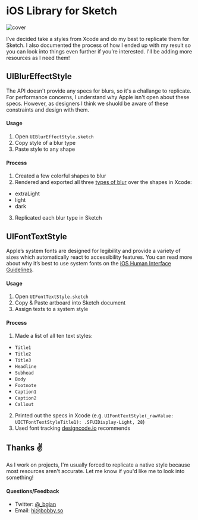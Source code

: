 # iOS Library for Sketch

![cover](https://cloud.githubusercontent.com/assets/3231370/20458209/7da01402-ae6c-11e6-917d-2cf54fa41992.png)

I’ve decided take a styles from Xcode and do my best to replicate them for Sketch. I also documented the process of how I ended up with my result so you can look into things even further if you’re interested. I'll be adding more resources as I need them!

## UIBlurEffectStyle
The API doesn't provide any specs for blurs, so it's a challange to replicate. For performance concerns, I understand why Apple isn't open about these specs. However, as designers I think we shuold be aware of these constraints and design with them.

#### Usage

1. Open `UIBlurEffectStyle.sketch`
2. Copy style of a blur type
3. Paste style to any shape

#### Process

1. Created a few colorful shapes to blur
2. Rendered and exported all three [types of blur](https://developer.apple.com/reference/uikit/uiblureffectstyle) over the shapes in Xcode:
  - extraLight
  - light
  - dark
3. Replicated each blur type in Sketch

## UIFontTextStyle
Apple’s system fonts are designed for legibility and provide a variety of sizes which automatically react to accessibility features. You can read more about why it’s best to use system fonts on the [iOS Human Interface Guidelines](https://developer.apple.com/ios/human-interface-guidelines/visual-design/typography/).

#### Usage

1. Open `UIFontTextStyle.sketch`
2. Copy & Paste artboard into Sketch document
3. Assign texts to a system style

#### Process

1. Made a list of all ten text styles:
  - `Title1`
  - `Title2`
  - `Title3`
  - `Headline`
  - `Subhead`
  - `Body`
  - `Footnote`
  - `Caption1`
  - `Caption2`
  - `Callout`
2. Printed out the specs in Xcode (e.g. `UIFontTextStyle(_rawValue: UICTFontTextStyleTitle1): .SFUIDisplay-Light, 28`)
3. Used font tracking [designcode.io](https://designcode.io/cloud/chapter1/iOS-Tracking.jpg) recommends

## Thanks ✌️
As I work on projects, I'm usually forced to replicate a native style because most resources aren't accurate. Let me know if you'd like me to look into something!

#### Questions/Feedback

- Twitter: <a href="https://twitter.com/_bgian">@_bgian</a>
- Email: <a href="mailto:hi@bobby.so">hi@bobby.so</a>
